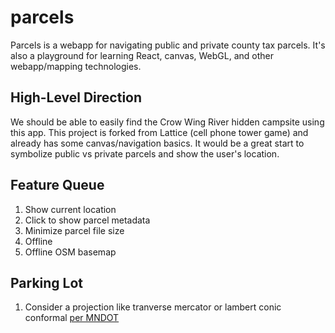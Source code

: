 # parcels

Parcels is a webapp for navigating public and private county tax parcels. It's also a playground for learning React, canvas, WebGL, and other webapp/mapping technologies.

## High-Level Direction

We should be able to easily find the Crow Wing River hidden campsite using this app. This project is forked from Lattice (cell phone tower game) and already has some canvas/navigation basics. It would be a great start to symbolize public vs private parcels and show the user's location.

## Feature Queue

1. Show current location
1. Click to show parcel metadata
1. Minimize parcel file size
1. Offline
1. Offline OSM basemap

## Parking Lot

1. Consider a projection like tranverse mercator or lambert conic conformal [per MNDOT](https://www.dot.state.mn.us/surveying/pdf/mncoordsys.pdf)
